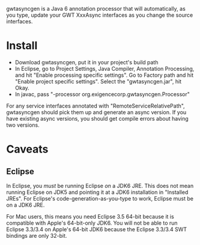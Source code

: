 
gwtasyncgen is a Java 6 annotation processor that will automatically, as you type, update your GWT XxxAsync interfaces as you change the source interfaces.

Install
=======

* Download gwtasyncgen, put it in your project's build path
* In Eclipse, go to Project Settings, Java Compiler, Annotation Processing, and hit "Enable processing specific settings". Go to Factory path and hit "Enable project specific settings". Select the "gwtasyncgen.jar", hit Okay.
* In javac, pass "-processor org.exigencecorp.gwtasyncgen.Processor"

For any service interfaces annotated with "RemoteServiceRelativePath", gwtasyncgen should pick them up and generate an async version. If you have existing async versions, you should get compile errors about having two versions.

Caveats
=======

Eclipse
-------

In Eclipse, you *must* be running Eclipse *on* a JDK6 JRE. This does not mean running Eclipse on JDK5 and pointing it at a JDK6 installation in "Installed JREs". For Eclipse's code-generation-as-you-type to work, Eclipse must be on a JDK6 JRE.

For Mac users, this means you need Eclipse 3.5 64-bit because it is compatible with Apple's 64-bit-only JDK6. You will not be able to run Eclipse 3.3/3.4 on Apple's 64-bit JDK6 because the Eclipse 3.3/3.4 SWT bindings are only 32-bit.


